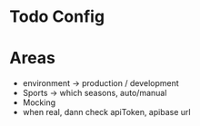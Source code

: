 # Todo Config

# Areas

- environment -> production / development
- Sports -> which seasons, auto/manual 
- Mocking
- when real, dann check apiToken, apibase url


